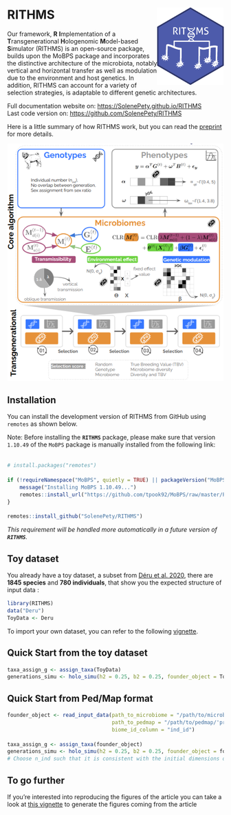 
<!-- README.md is generated from README.Rmd. Please edit that file -->

# RITHMS <img src="man/figures/hex_rithms.png" align="right" width="155" height="180"/>

<!-- badges: start -->

Our framework, **R** **I**mplementation of a **T**ransgenerational
**H**ologenomic **M**odel-based **S**imulator (RITHMS) is an open-source
package, builds upon the MoBPS package and incorporates the distinctive
architecture of the microbiota, notably vertical and horizontal transfer
as well as modulation due to the environment and host genetics. In
addition, RITHMS can account for a variety of selection strategies, is
adaptable to different genetic architectures. <!-- badges: end -->

Full documentation website on: <https://SolenePety.github.io/RITHMS>  
Last code version on: <https://github.com/SolenePety/RITHMS>

Here is a little summary of how RITHMS work, but you can read the
[preprint](https://arxiv.org/abs/2502.07366) for more details.

![](man/figures/core_algorithm.png)

## Installation

You can install the development version of RITHMS from GitHub using
`remotes` as shown below.

Note: Before installing the **`RITHMS`** package, please make sure that
version `1.10.49` of the `MoBPS` package is manually installed from the
following link:

``` r

# install.packages("remotes")

if (!requireNamespace("MoBPS", quietly = TRUE) || packageVersion("MoBPS") != "1.10.49") {
    message("Installing MoBPS 1.10.49...")
    remotes::install_url("https://github.com/tpook92/MoBPS/raw/master/Previous%20versions/MoBPS_1.10.49.tar.gz")
}

remotes::install_github("SolenePety/RITHMS")
```

*This requirement will be handled more automatically in a future version
of **`RITHMS`**.*

## Toy dataset

You already have a toy dataset, a subset from [Déru et
al. 2020](https://pmc.ncbi.nlm.nih.gov/articles/PMC7538339/), there are
**1845 species** and **780 individuals**, that show you the expected
structure of input data :

``` r
library(RITHMS)
data("Deru")
ToyData <- Deru
```

To import your own dataset, you can refer to the following
[vignette](https://solenepety.github.io/RITHMS/articles/import-data.html).

## Quick Start from the toy dataset

``` r
taxa_assign_g <- assign_taxa(ToyData)
generations_simu <- holo_simu(h2 = 0.25, b2 = 0.25, founder_object = ToyData, n_clust = taxa_assign_g, n_ind = 500)
```

## Quick Start from Ped/Map format

``` r
founder_object <- read_input_data(path_to_microbiome = "/path/to/microbiome.txt",
                                  path_to_pedmap = "/path/to/pedmap/'prefix'",
                                  biome_id_column = "ind_id")

taxa_assign_g <- assign_taxa(founder_object)
generations_simu <- holo_simu(h2 = 0.25, b2 = 0.25, founder_object = founder_object, n_clust = taxa_assign_g, n_ind = 500)
# Choose n_ind such that it is consistent with the initial dimensions of your data set
```

## To go further

If you’re interested into reproducing the figures of the article you can
take a look at [this
vignette](https://solenepety.github.io/RITHMS/articles/generate-figures.html#fine-selection-of-h2_d-b2-and-selection-schemes)
to generate the figures coming from the article
